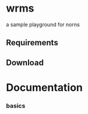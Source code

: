 # wrms
a sample playground for norns

## Requirements



## Download



# Documentation

### basics
